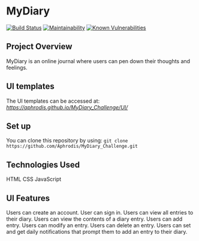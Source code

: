 # MyDiary

[![Build Status](https://travis-ci.com/Aphrodis/MyDiary_Challenge.svg?branch=develop)](https://travis-ci.com/Aphrodis/MyDiary_Challenge) [![Maintainability](https://api.codeclimate.com/v1/badges/910f867611f0450cfc87/maintainability)](https://codeclimate.com/github/Aphrodis/MyDiary_Challenge/maintainability) [![Known Vulnerabilities](https://snyk.io/test/github/Aphrodis/MyDiary_Challenge/badge.svg?targetFile=package.json)](https://snyk.io/test/github/Aphrodis/MyDiary_Challenge?targetFile=package.json)

## Project Overview
MyDiary is an online journal where users can pen down their thoughts and feelings.

## UI templates
The UI templates can be accessed at: *https://aphrodis.github.io/MyDiary_Challenge/UI/*

## Set up
You can clone this repository by using: ```git clone https://github.com/Aphrodis/MyDiary_Challenge.git```

## Technologies Used
HTML
CSS
JavaScript

## UI Features
Users can create an account.
User can sign in.
Users can view all entries to their diary.
Users can view the contents of a diary entry.
Users can add entry.
Users can modify an entry.
Users can delete an entry.
Users can set and get daily notifications that prompt them to add an entry to their diary.
